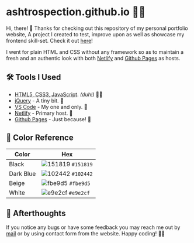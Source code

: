# ashtrospection.github.io 🚀🔥

Hi, there! 👋 Thanks for checking out this repository of my personal portfolio website, A project I created to test, improve upon as well as showcase my frontend skill-set. Check it out [here](https://aakashjain.ml/)!

I went for plain HTML and CSS without any framework so as to maintain a fresh and an authentic look with both [Netlify](https://netlify.com/) and [Github Pages](https://pages.github.com/) as hosts.

## 🛠 Tools I Used
* [HTML5, CSS3, JavaScript](https://www.w3schools.com/). *(duh!)* 🤷‍♂️
* [jQuery](https://jquery.com/) - A tiny bit. 🤏
* [VS Code](https://code.visualstudio.com/) - My one and only. 🖤
* [Netlify](https://www.netlify.com/) - Primary host. 🤝
* [Github Pages](https://pages.github.com/) - Just because! 🙌

## 🎨 Color Reference

| Color     | Hex                                                                |
| --------- | ------------------------------------------------------------------ |
| Black     | ![151819](https://via.placeholder.com/12/151819?text=+) `#151819`  |
| Dark Blue | ![102442](https://via.placeholder.com/12/102442?text=+) `#102442`  |
| Beige     | ![fbe9d5](https://via.placeholder.com/12/fbe9d5?text=+) `#fbe9d5`  |
| White     | ![e9e2cf](https://via.placeholder.com/12/e9e2cf?text=+) `#e9e2cf`  |

## 📑 Afterthoughts
If you notice any bugs or have some feedback you may reach me out by [mail](mailto:aakashjainofficial@gmail.com) or by using contact form from the website. Happy coding! 🤘😄